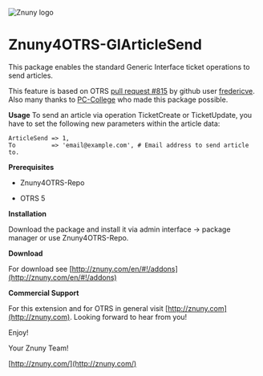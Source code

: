 ![Znuny logo](http://znuny.com/assets/images/logo_small.png)

Znuny4OTRS-GIArticleSend
========================
This package enables the standard Generic Interface ticket operations to send articles.

This feature is based on OTRS [pull request #815](https://github.com/OTRS/otrs/pull/815) by github user [fredericve](https://github.com/fredericve).
Also many thanks to [PC-College](https://www.pc-college.de/) who made this package possible.

**Usage**
To send an article via operation TicketCreate or TicketUpdate, you have to set the following new parameters within the article data:

```
ArticleSend => 1,
To          => 'email@example.com', # Email address to send article to.
```

**Prerequisites**

- Znuny4OTRS-Repo

- OTRS 5

**Installation**

Download the package and install it via admin interface -> package manager or use Znuny4OTRS-Repo.

**Download**

For download see [http://znuny.com/en/#!/addons](http://znuny.com/en/#!/addons)

**Commercial Support**

For this extension and for OTRS in general visit [http://znuny.com](http://znuny.com). Looking forward to hear from you!

Enjoy!

 Your Znuny Team!

 [http://znuny.com/](http://znuny.com/)
